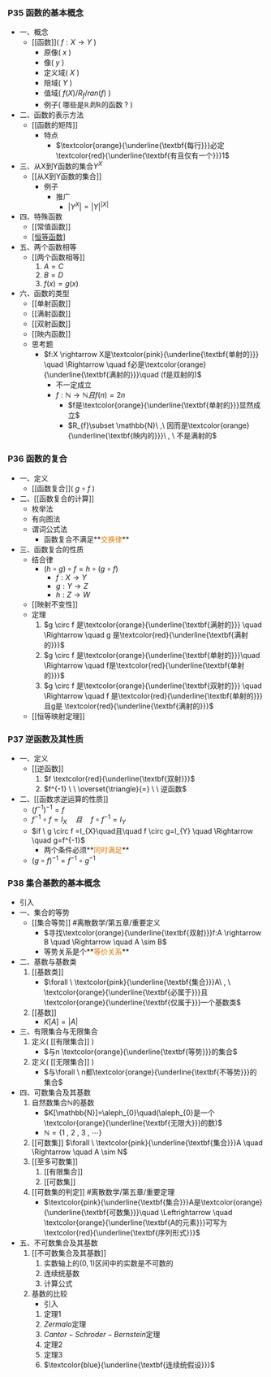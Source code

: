 ### P35 函数的基本概念

- 一、概念
	- [[函数]](  $f: X \rightarrow Y$  )
		- 原像(  $x$  )
		- 像(  $y$  )
		- 定义域(  $X$  )
		- 陪域(  $Y$  )
		- 值域(   $f(X) / R_{f} / ran(f)$ )
		- 例子(  哪些是$\mathbb{R}到\mathbb{R}$的函数 ?  )
- 二、函数的表示方法
	- [[函数的矩阵]]
		- 特点
			- $\textcolor{orange}{\underline{\textbf{每行}}}必定\textcolor{red}{\underline{\textbf{有且仅有一个}}}1$
- 三、从X到Y函数的集合$Y^{X}$
	- [[从X到Y函数的集合]]
		- 例子
			- 推广
				- $|Y^{X}|=|Y|^{|X|}$
- 四、特殊函数
	- [[常值函数]]
	- [[恒等函数]](  $I_{X}(x)=x$  )
- 五、两个函数相等
	- [[两个函数相等]]
		1. $A=C$
		2. $B=D$
		3. $f(x)=g(x)$
- 六、函数的类型
	- [[单射函数]]
	- [[满射函数]]
	- [[双射函数]]
	- [[映内函数]]
	- 思考题
		- $f:X \rightarrow X是\textcolor{pink}{\underline{\textbf{单射的}}} \quad \Rightarrow \quad f必是\textcolor{orange}{\underline{\textbf{满射的}}}\quad (f是双射的)$
			- 不一定成立
			- $f:\mathbb{N}\rightarrow \mathbb{N}且f(n)=2n$
				- $f是\textcolor{orange}{\underline{\textbf{单射的}}}显然成立$
				- $R_{f}\subset \mathbb{N}\ ,\ 因而是\textcolor{orange}{\underline{\textbf{映内的}}}\ , \ 不是满射的$

### P36 函数的复合

- 一、定义
	- [[函数复合]](  $g \circ f$  )
- 二、[[函数复合的计算]]
	- 枚举法
	- 有向图法
	- 谓词公式法
		- 函数复合不满足**<font color="#de7802">交换律</font>**
- 三、函数复合的性质
	- 结合律
		- $(h \circ g) \circ f =h \circ (g \circ f)$
			- $f:X \rightarrow Y$
			- $g:Y \rightarrow Z$
			- $h:Z \rightarrow W$
	- [[映射不变性]]
	- 定理
		1. $g \circ f 是\textcolor{orange}{\underline{\textbf{满射的}}} \quad \Rightarrow \quad g 是\textcolor{red}{\underline{\textbf{满射的}}}$
		2. $g \circ f 是\textcolor{orange}{\underline{\textbf{单射的}}}\quad \Rightarrow \quad f是\textcolor{red}{\underline{\textbf{单射的}}}$
		3. $g \circ f 是\textcolor{orange}{\underline{\textbf{双射的}}} \quad \Rightarrow \quad f 是\textcolor{red}{\underline{\textbf{单射的}}}且g是 \textcolor{red}{\underline{\textbf{满射的}}}$
	- [[恒等映射定理]]

### P37 逆函数及其性质

- 一、定义
	- [[逆函数]]
		1. $f \textcolor{red}{\underline{\textbf{双射}}}$
		2. $f^{-1}  \ \  \overset{\triangle}{=} \ \ 逆函数$
- 二、[[函数求逆运算的性质]]
	- $(f^{-1})^{-1}=f$
	- $f^{-1} \circ f=I_{X}\quad 且\quad f \circ f^{-1}=I_{Y}$
	- $if \ g \circ f =I_{X}\quad且\quad f \circ g=I_{Y} \quad \Rightarrow \quad g=f^{-1}$
		- 两个条件必须**<font color="#de7802">同时满足</font>**
	- $(g \circ f )^{-1}=f^{-1} \circ g^{-1}$

### P38 集合基数的基本概念

- 引入
- 一、集合的等势
	- [[集合等势]] #离散数学/第五章/重要定义
		- $寻找\textcolor{orange}{\underline{\textbf{双射}}}f:A \rightarrow B \quad \Rightarrow \quad A \sim B$
		- 等势关系是个**<font color="#de7802">等价关系</font>**
- 二、基数与基数类
	1. [[基数类]]
		- $\forall \ \textcolor{pink}{\underline{\textbf{集合}}}A\ , \ \textcolor{orange}{\underline{\textbf{必属于}}}且\textcolor{orange}{\underline{\textbf{仅属于}}}一个基数类$
	2. [[基数]]
		- $K[A]=|A|$
- 三、有限集合与无限集合
	1. 定义(  [[有限集合]]  )
		- $与n \textcolor{orange}{\underline{\textbf{等势}}}的集合$
	2. 定义(  [[无限集合]]  )
		- $与\forall \ n都\textcolor{orange}{\underline{\textbf{不等势}}}的集合$
- 四、可数集合及其基数
	1. 自然数集合$\mathbb{N}$的基数
		- $K[\mathbb{N}]=\aleph_{0}\quad(\aleph_{0}是一个\textcolor{orange}{\underline{\textbf{无限大}}}的数)$
		- $\mathbb{N}=\{1\ , \ 2\ , \ 3\ , \ \cdots\}$
	1. [[可数集]]
		$\forall \ \textcolor{pink}{\underline{\textbf{集合}}}A \quad \Rightarrow \quad A \sim N$
	3. [[至多可数集]]
		1. [[有限集合]]
		2. [[可数集]]
	4. [[可数集的判定]] #离散数学/第五章/重要定理
		- $\textcolor{pink}{\underline{\textbf{集合}}}A是\textcolor{orange}{\underline{\textbf{可数集}}}\quad \Leftrightarrow \quad \textcolor{orange}{\underline{\textbf{A的元素}}}可写为\textcolor{red}{\underline{\textbf{序列形式}}}$
- 五、不可数集合及其基数
	1. [[不可数集合及其基数]]
		1. 实数轴上的$(0,1)$区间中的实数是不可数的
		2. 连续统基数
		3. 计算公式
	2. 基数的比较
		- 引入
		1. 定理1
		2. $Zermalo$定理
		3. $Cantor-Schroder-Bernstein$定理
		4. 定理2
		5. 定理3
		6. $\textcolor{blue}{\underline{\textbf{连续统假设}}}$
